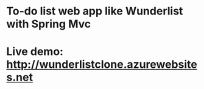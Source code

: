# To-do list web app like Wunderlist with Spring Mvc
# Live demo: http://wunderlistclone.azurewebsites.net
